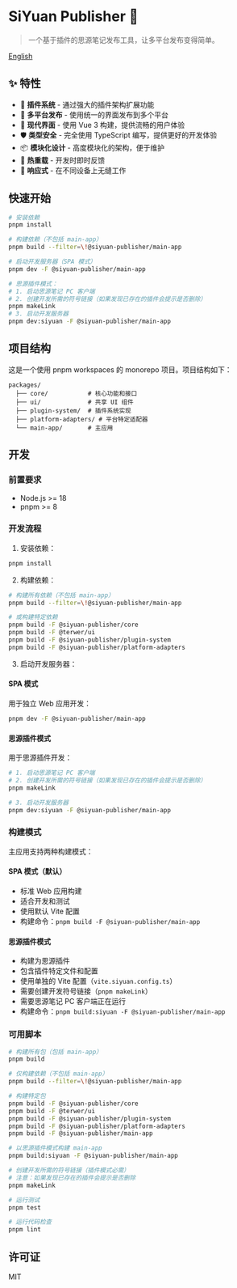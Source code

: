 # SiYuan Publisher 🚀

> 一个基于插件的思源笔记发布工具，让多平台发布变得简单。

[English](./README.md)

## ✨ 特性

- 🔌 **插件系统** - 通过强大的插件架构扩展功能
- 🎯 **多平台发布** - 使用统一的界面发布到多个平台
- 🎨 **现代界面** - 使用 Vue 3 构建，提供流畅的用户体验
- 🛡️ **类型安全** - 完全使用 TypeScript 编写，提供更好的开发体验
- 📦 **模块化设计** - 高度模块化的架构，便于维护
- 🔄 **热重载** - 开发时即时反馈
- 📱 **响应式** - 在不同设备上无缝工作

## 快速开始

```bash
# 安装依赖
pnpm install

# 构建依赖（不包括 main-app）
pnpm build --filter=\!@siyuan-publisher/main-app

# 启动开发服务器（SPA 模式）
pnpm dev -F @siyuan-publisher/main-app

# 思源插件模式：
# 1. 启动思源笔记 PC 客户端
# 2. 创建开发所需的符号链接（如果发现已存在的插件会提示是否删除）
pnpm makeLink
# 3. 启动开发服务器
pnpm dev:siyuan -F @siyuan-publisher/main-app
```

## 项目结构

这是一个使用 pnpm workspaces 的 monorepo 项目。项目结构如下：

```
packages/
  ├── core/           # 核心功能和接口
  ├── ui/             # 共享 UI 组件
  ├── plugin-system/  # 插件系统实现
  ├── platform-adapters/ # 平台特定适配器
  └── main-app/       # 主应用
```

## 开发

### 前置要求

- Node.js >= 18
- pnpm >= 8

### 开发流程

1. 安装依赖：
```bash
pnpm install
```

2. 构建依赖：
```bash
# 构建所有依赖（不包括 main-app）
pnpm build --filter=\!@siyuan-publisher/main-app

# 或构建特定依赖
pnpm build -F @siyuan-publisher/core
pnpm build -F @terwer/ui
pnpm build -F @siyuan-publisher/plugin-system
pnpm build -F @siyuan-publisher/platform-adapters
```

3. 启动开发服务器：

#### SPA 模式
用于独立 Web 应用开发：
```bash
pnpm dev -F @siyuan-publisher/main-app
```

#### 思源插件模式
用于思源插件开发：
```bash
# 1. 启动思源笔记 PC 客户端
# 2. 创建开发所需的符号链接（如果发现已存在的插件会提示是否删除）
pnpm makeLink

# 3. 启动开发服务器
pnpm dev:siyuan -F @siyuan-publisher/main-app
```

### 构建模式

主应用支持两种构建模式：

#### SPA 模式（默认）
- 标准 Web 应用构建
- 适合开发和测试
- 使用默认 Vite 配置
- 构建命令：`pnpm build -F @siyuan-publisher/main-app`

#### 思源插件模式
- 构建为思源插件
- 包含插件特定文件和配置
- 使用单独的 Vite 配置（`vite.siyuan.config.ts`）
- 需要创建开发符号链接（`pnpm makeLink`）
- 需要思源笔记 PC 客户端正在运行
- 构建命令：`pnpm build:siyuan -F @siyuan-publisher/main-app`

### 可用脚本

```bash
# 构建所有包（包括 main-app）
pnpm build

# 仅构建依赖（不包括 main-app）
pnpm build --filter=\!@siyuan-publisher/main-app

# 构建特定包
pnpm build -F @siyuan-publisher/core
pnpm build -F @terwer/ui
pnpm build -F @siyuan-publisher/plugin-system
pnpm build -F @siyuan-publisher/platform-adapters
pnpm build -F @siyuan-publisher/main-app

# 以思源插件模式构建 main-app
pnpm build:siyuan -F @siyuan-publisher/main-app

# 创建开发所需的符号链接（插件模式必需）
# 注意：如果发现已存在的插件会提示是否删除
pnpm makeLink

# 运行测试
pnpm test

# 运行代码检查
pnpm lint
```

## 许可证

MIT